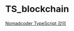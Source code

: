# TS_blockchain

<a href="https://nomadcoders.co/typescript-for-beginners/lobby">Nomadcoder TypeScript 강의</href>
